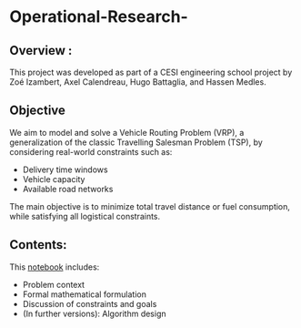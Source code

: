 # Operational-Research-

## Overview :
This project was developed as part of a CESI engineering school project by Zoé Izambert, Axel Calendreau, Hugo Battaglia, and Hassen Medles.
## Objective
We aim to model and solve a Vehicle Routing Problem (VRP), a generalization of the classic Travelling Salesman Problem (TSP), by considering real-world constraints such as:
- Delivery time windows
- Vehicle capacity
- Available road networks

The main objective is to minimize total travel distance or fuel consumption, while satisfying all logistical constraints.
## Contents:
This [notebook](Livrable_Modélisation.ipynb) includes:
- Problem context 
- Formal mathematical formulation
- Discussion of constraints and goals
- (In further versions): Algorithm design 
